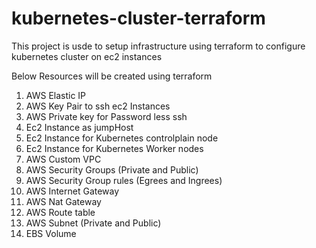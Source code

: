 # kubernetes-cluster-terraform
This project is usde to setup infrastructure using terraform to configure kubernetes cluster on ec2 instances

Below Resources will be created using terraform
1. AWS Elastic IP
2. AWS Key Pair to ssh ec2 Instances
3. AWS Private key for Password less ssh
4. Ec2 Instance as jumpHost
5. Ec2 Instance for Kubernetes controlplain node
6. Ec2 Instance for Kubernetes Worker nodes
7. AWS Custom VPC
8. AWS Security Groups (Private and Public)
9. AWS Security Group rules (Egrees and Ingrees)
10. AWS Internet Gateway
11. AWS Nat Gateway
12. AWS Route table 
13. AWS Subnet (Private and Public)
14. EBS Volume
